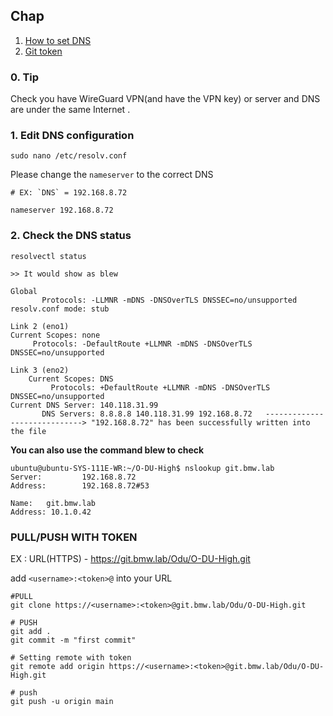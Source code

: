 ## Chap
1. [How to set DNS](#1-edit-dns-configuration)
2. [Git token](#pullpush-with-token) 

### 0. Tip
Check you have WireGuard VPN(and have the VPN key) or  server and DNS are under the same Internet .
### 1. Edit DNS configuration

```
sudo nano /etc/resolv.conf
```
Please change the `nameserver` to the correct DNS

```
# EX: `DNS` = 192.168.8.72

nameserver 192.168.8.72
```

### 2. Check the DNS status
```
resolvectl status

>> It would show as blew

Global
       Protocols: -LLMNR -mDNS -DNSOverTLS DNSSEC=no/unsupported
resolv.conf mode: stub

Link 2 (eno1)
Current Scopes: none
     Protocols: -DefaultRoute +LLMNR -mDNS -DNSOverTLS DNSSEC=no/unsupported

Link 3 (eno2)
    Current Scopes: DNS
         Protocols: +DefaultRoute +LLMNR -mDNS -DNSOverTLS DNSSEC=no/unsupported
Current DNS Server: 140.118.31.99
       DNS Servers: 8.8.8.8 140.118.31.99 192.168.8.72   -----------------------------> "192.168.8.72" has been successfully written into the file

```

**You can also use the command blew to check**
```
ubuntu@ubuntu-SYS-111E-WR:~/O-DU-High$ nslookup git.bmw.lab
Server:         192.168.8.72
Address:        192.168.8.72#53

Name:   git.bmw.lab
Address: 10.1.0.42
```

### PULL/PUSH WITH TOKEN 
EX : URL(HTTPS) - https://git.bmw.lab/Odu/O-DU-High.git

add `<username>:<token>@` into your URL
```
#PULL
git clone https://<username>:<token>@git.bmw.lab/Odu/O-DU-High.git

# PUSH
git add .
git commit -m "first commit"

# Setting remote with token
git remote add origin https://<username>:<token>@git.bmw.lab/Odu/O-DU-High.git

# push
git push -u origin main
```



